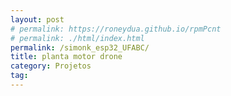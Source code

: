 ```yaml
---
layout: post
# permalink: https://roneydua.github.io/rpmPcnt
# permalink: ./html/index.html
permalink: /simonk_esp32_UFABC/
title: planta motor drone
category: Projetos
tag:
---
```

